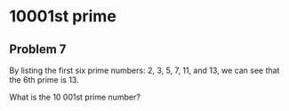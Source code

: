#  10001st prime
## Problem 7


By listing the first six prime numbers: 
	2, 3, 5, 7, 11, and 13, 
we can see that the 6th prime is 13.

What is the 10 001st prime number?



